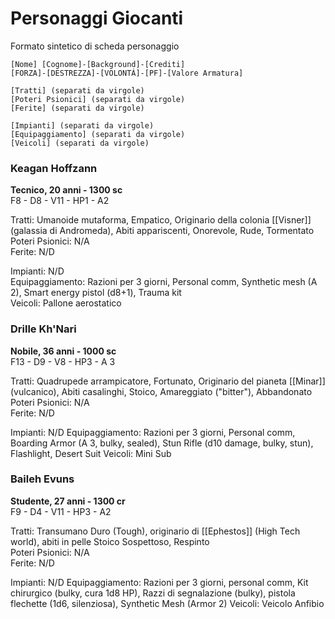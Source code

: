 # Personaggi Giocanti

Formato sintetico di scheda personaggio

```
[Nome] [Cognome]-[Background]-[Crediti]  
[FORZA]-[DESTREZZA]-[VOLONTÁ]-[PF]-[Valore Armatura]  

[Tratti] (separati da virgole)  
[Poteri Psionici] (separati da virgole)  
[Ferite] (separati da virgole)

[Impianti] (separati da virgole)
[Equipaggiamento] (separati da virgole)  
[Veicoli] (separati da virgole)

```

### Keagan Hoffzann
**Tecnico, 20 anni - 1300 sc**  
F8 - D8 - V11 - HP1 - A2

Tratti: Umanoide mutaforma, Empatico, Originario della colonia [[Visner]] (galassia di Andromeda), Abiti appariscenti, Onorevole, Rude, Tormentato  
Poteri Psionici: N/A  
Ferite: N/D

Impianti: N/D  
Equipaggiamento: Razioni per 3 giorni, Personal comm, Synthetic mesh (A 2), Smart energy pistol (d8+1), Trauma kit  
Veicoli: Pallone aerostatico 


### Drille Kh'Nari
**Nobile, 36 anni - 1000 sc**  
F13 - D9 - V8 - HP3  - A 3 

Tratti: Quadrupede arrampicatore, Fortunato, Originario del pianeta [[Minar]] (vulcanico), Abiti casalinghi, Stoico, Amareggiato ("bitter"), Abbandonato  
Poteri Psionici: N/A  
Ferite: N/D

Impianti: N/D
Equipaggiamento: Razioni per 3 giorni, Personal comm, Boarding Armor (A 3, bulky, sealed), Stun Rifle (d10 damage, bulky, stun), Flashlight, Desert Suit
Veicoli: Mini Sub 

### Baileh Evuns
**Studente, 27 anni - 1300 cr**  
F9 - D4 - V11 - HP3 - A2  

Tratti: Transumano  Duro (Tough),  originario di [[Ephestos]] (High Tech world), abiti in pelle  Stoico  Sospettoso, Respinto  
Poteri Psionici: N/A  
Ferite: N/D

Impianti: N/D
Equipaggiamento: Razioni per 3 giorni, personal comm, Kit chirurgico (bulky, cura 1d8 HP), Razzi di segnalazione (bulky), pistola flechette (1d6, silenziosa), Synthetic Mesh (Armor 2)
Veicoli: Veicolo Anfibio